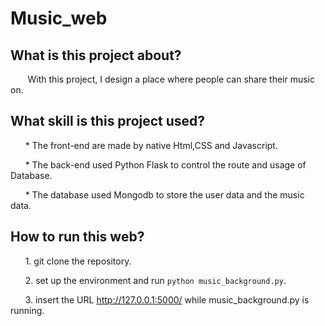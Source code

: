 # Music_web

## What is this project about?
&nbsp;&nbsp;&nbsp;&nbsp;&nbsp;&nbsp;
With this project, I design a place where people can share their music on.

## What skill is this project used?
&nbsp;&nbsp;&nbsp;&nbsp;&nbsp;&nbsp;* The front-end are made by native Html,CSS and Javascript.

&nbsp;&nbsp;&nbsp;&nbsp;&nbsp;&nbsp;* The back-end used Python Flask to control the route and usage of Database.

&nbsp;&nbsp;&nbsp;&nbsp;&nbsp;&nbsp;* The database used Mongodb to store the user data and the music data.
  
## How to run this web?
&nbsp;&nbsp;&nbsp;&nbsp;&nbsp;&nbsp;1. git clone the repository.

&nbsp;&nbsp;&nbsp;&nbsp;&nbsp;&nbsp;2. set up the environment and run `python music_background.py`.

&nbsp;&nbsp;&nbsp;&nbsp;&nbsp;&nbsp;3. insert the URL http://127.0.0.1:5000/ while music_background.py is running.

